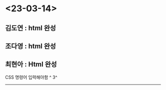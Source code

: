 <h1><23-03-14></h1>
<h2>김도연 : html 완성</h2>
<p></p>
<h2>조다영 : html 완성</h2>
<p></p>
<h2>최현아 : Html 완성 </h2>
<p>CSS 명령어 입력해야함 ^ 3^</p>
<hr>
